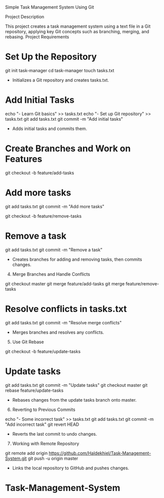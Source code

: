 
Simple Task Management System Using Git

Project Description

This project creates a task management system using a text file in a Git repository, applying key Git concepts such as branching, merging, and rebasing.
Project Requirements

# Set Up the Repository

git init task-manager
cd task-manager
touch tasks.txt
* Initializes a Git repository and creates tasks.txt.

# Add Initial Tasks

echo "- Learn Git basics" >> tasks.txt
echo "- Set up Git repository" >> tasks.txt
git add tasks.txt
git commit -m "Add initial tasks"
* Adds initial tasks and commits them.
# Create Branches and Work on Features

git checkout -b feature/add-tasks
# Add more tasks
git add tasks.txt
git commit -m "Add more tasks"

git checkout -b feature/remove-tasks
# Remove a task
git add tasks.txt
git commit -m "Remove a task"
* Creates branches for adding and removing tasks, then commits changes.
4. Merge Branches and Handle Conflicts

git checkout master
git merge feature/add-tasks
git merge feature/remove-tasks
# Resolve conflicts in tasks.txt
git add tasks.txt
git commit -m "Resolve merge conflicts"
* Merges branches and resolves any conflicts.
5. Use Git Rebase

git checkout -b feature/update-tasks
# Update tasks
git add tasks.txt
git commit -m "Update tasks"
git checkout master
git rebase feature/update-tasks
* Rebases changes from the update tasks branch onto master.
6. Reverting to Previous Commits

echo "- Some incorrect task" >> tasks.txt
git add tasks.txt
git commit -m "Add incorrect task"
git revert HEAD
* Reverts the last commit to undo changes.
7. Working with Remote Repository

git remote add origin https://github.com/Haldekhiel/Task-Management-System.git
git push -u origin master
* Links the local repository to GitHub and pushes changes.

# Task-Management-System
